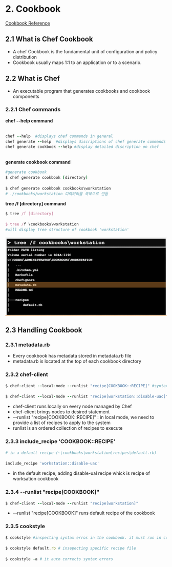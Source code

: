 # 2. Cookbook
[Cookbook Reference](https://docs.chef.io/cookbooks/)
## 2.1 What is Chef Cookbook
* A chef Cookbook is the fundamental unit of configuration and policy distribution
* Cookbook usually maps 1:1 to an application or to a scenario.

## 2.2 What is Chef
* An executable program that generates cookbooks and cookbook components

### 2.2.1 Chef commands
**chef --help command**
```ruby

chef --help  #displays chef commands in general 
chef generate --help  #displays discriptions of chef generate commands
chef generate cookbook --help #display detailed discription on chef 
  

```

**generate cookbook command**
```ruby
#generate cookbook
$ chef generate cookbook [directory]

$ chef generate cookbook cookbooks\workstation
# ./cookbooks/workstation 디렉터리를 쿡북으로 만듬
```

**tree /f [directory] command**
```ruby
$ tree /f [directory]

$ tree /f \cookbooks\workstation
#will display tree structure of cookbook 'workstation' 
```
![tree image](../Chef/iamges/tree_command.png)

## 2.3 Handling Cookbook
### 2.3.1 metadata.rb
* Every cookbook has metadata stored in metadata.rb file
* metadata.rb is located at the top of each cookbook directory



### 2.3.2 chef-client
```ruby
$ chef-client --local-mode --runlist "recipe[COOKBOOK::RECIPE]" #syntax

$ chef-client --local-mode --runlist "recipe[workstation::disable-uac]" #example
```

* chef-client runs locally on every node managed by Chef
* chef-client brings nodes to desired statement
* --runlist "recipe[COOKBOOK::RECIPE]" : in local mode, we need to provide a list of recipes to apply to the system
* runlist is an ordered collection of recipes to execute

### 2.3.3 include_recipe 'COOKBOOK::RECIPE'
```ruby
# in a default recipe (~\cookbooks\workstation\recipes\default.rb)

include_recipe 'workstation::disable-uac'
```
* in the default recipe, adding disable-ual recipe whick is recipe of worksation cookbook

### 2.3.4 --runlist "recipe[COOKBOOK]"
```ruby
$ chef-client --local-mode --runlist "recipe[workstation]"
```
* --runlist "recipe[COOKBOOK]" runs default recipe of the cookbook

### 2.3.5 cookstyle
```ruby
$ cookstyle #inspecting syntax erros in the cookbook. it must run in cookbook directory 

$ cookstyle default.rb # insepecting specific recipe file

$ cookstyle -a # it auto corrects syntax errors
```









